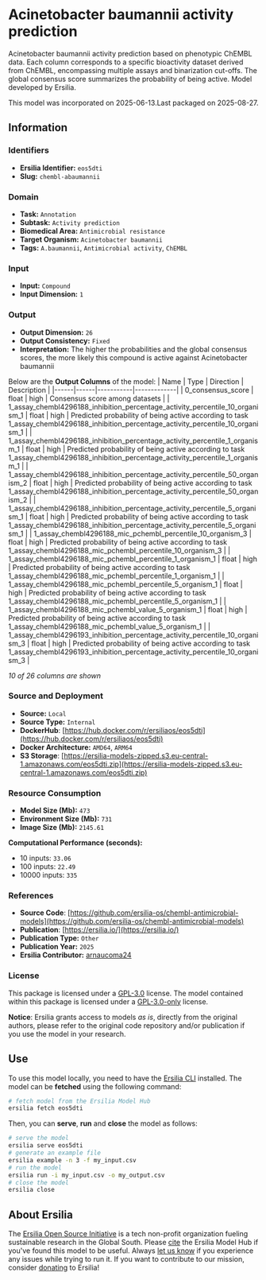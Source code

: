 # Acinetobacter baumannii activity prediction

Acinetobacter baumannii activity prediction based on phenotypic ChEMBL data. Each column corresponds to a specific bioactivity dataset derived from ChEMBL, encompassing multiple assays and binarization cut-offs. The global consensus score summarizes the probability of being active. Model developed by Ersilia.

This model was incorporated on 2025-06-13.Last packaged on 2025-08-27.

## Information
### Identifiers
- **Ersilia Identifier:** `eos5dti`
- **Slug:** `chembl-abaumannii`

### Domain
- **Task:** `Annotation`
- **Subtask:** `Activity prediction`
- **Biomedical Area:** `Antimicrobial resistance`
- **Target Organism:** `Acinetobacter baumannii`
- **Tags:** `A.baumannii`, `Antimicrobial activity`, `ChEMBL`

### Input
- **Input:** `Compound`
- **Input Dimension:** `1`

### Output
- **Output Dimension:** `26`
- **Output Consistency:** `Fixed`
- **Interpretation:** The higher the probabilities and the global consensus scores, the more likely this compound is active against Acinetobacter baumannii

Below are the **Output Columns** of the model:
| Name | Type | Direction | Description |
|------|------|-----------|-------------|
| 0_consensus_score | float | high | Consensus score among datasets |
| 1_assay_chembl4296188_inhibition_percentage_activity_percentile_10_organism_1 | float | high | Predicted probability of being active according to task 1_assay_chembl4296188_inhibition_percentage_activity_percentile_10_organism_1 |
| 1_assay_chembl4296188_inhibition_percentage_activity_percentile_1_organism_1 | float | high | Predicted probability of being active according to task 1_assay_chembl4296188_inhibition_percentage_activity_percentile_1_organism_1 |
| 1_assay_chembl4296188_inhibition_percentage_activity_percentile_50_organism_2 | float | high | Predicted probability of being active according to task 1_assay_chembl4296188_inhibition_percentage_activity_percentile_50_organism_2 |
| 1_assay_chembl4296188_inhibition_percentage_activity_percentile_5_organism_1 | float | high | Predicted probability of being active according to task 1_assay_chembl4296188_inhibition_percentage_activity_percentile_5_organism_1 |
| 1_assay_chembl4296188_mic_pchembl_percentile_10_organism_3 | float | high | Predicted probability of being active according to task 1_assay_chembl4296188_mic_pchembl_percentile_10_organism_3 |
| 1_assay_chembl4296188_mic_pchembl_percentile_1_organism_1 | float | high | Predicted probability of being active according to task 1_assay_chembl4296188_mic_pchembl_percentile_1_organism_1 |
| 1_assay_chembl4296188_mic_pchembl_percentile_5_organism_1 | float | high | Predicted probability of being active according to task 1_assay_chembl4296188_mic_pchembl_percentile_5_organism_1 |
| 1_assay_chembl4296188_mic_pchembl_value_5_organism_1 | float | high | Predicted probability of being active according to task 1_assay_chembl4296188_mic_pchembl_value_5_organism_1 |
| 1_assay_chembl4296193_inhibition_percentage_activity_percentile_10_organism_3 | float | high | Predicted probability of being active according to task 1_assay_chembl4296193_inhibition_percentage_activity_percentile_10_organism_3 |

_10 of 26 columns are shown_
### Source and Deployment
- **Source:** `Local`
- **Source Type:** `Internal`
- **DockerHub**: [https://hub.docker.com/r/ersiliaos/eos5dti](https://hub.docker.com/r/ersiliaos/eos5dti)
- **Docker Architecture:** `AMD64`, `ARM64`
- **S3 Storage**: [https://ersilia-models-zipped.s3.eu-central-1.amazonaws.com/eos5dti.zip](https://ersilia-models-zipped.s3.eu-central-1.amazonaws.com/eos5dti.zip)

### Resource Consumption
- **Model Size (Mb):** `473`
- **Environment Size (Mb):** `731`
- **Image Size (Mb):** `2145.61`

**Computational Performance (seconds):**
- 10 inputs: `33.06`
- 100 inputs: `22.49`
- 10000 inputs: `335`

### References
- **Source Code**: [https://github.com/ersilia-os/chembl-antimicrobial-models](https://github.com/ersilia-os/chembl-antimicrobial-models)
- **Publication**: [https://ersilia.io/](https://ersilia.io/)
- **Publication Type:** `Other`
- **Publication Year:** `2025`
- **Ersilia Contributor:** [arnaucoma24](https://github.com/arnaucoma24)

### License
This package is licensed under a [GPL-3.0](https://github.com/ersilia-os/ersilia/blob/master/LICENSE) license. The model contained within this package is licensed under a [GPL-3.0-only](LICENSE) license.

**Notice**: Ersilia grants access to models _as is_, directly from the original authors, please refer to the original code repository and/or publication if you use the model in your research.


## Use
To use this model locally, you need to have the [Ersilia CLI](https://github.com/ersilia-os/ersilia) installed.
The model can be **fetched** using the following command:
```bash
# fetch model from the Ersilia Model Hub
ersilia fetch eos5dti
```
Then, you can **serve**, **run** and **close** the model as follows:
```bash
# serve the model
ersilia serve eos5dti
# generate an example file
ersilia example -n 3 -f my_input.csv
# run the model
ersilia run -i my_input.csv -o my_output.csv
# close the model
ersilia close
```

## About Ersilia
The [Ersilia Open Source Initiative](https://ersilia.io) is a tech non-profit organization fueling sustainable research in the Global South.
Please [cite](https://github.com/ersilia-os/ersilia/blob/master/CITATION.cff) the Ersilia Model Hub if you've found this model to be useful. Always [let us know](https://github.com/ersilia-os/ersilia/issues) if you experience any issues while trying to run it.
If you want to contribute to our mission, consider [donating](https://www.ersilia.io/donate) to Ersilia!
